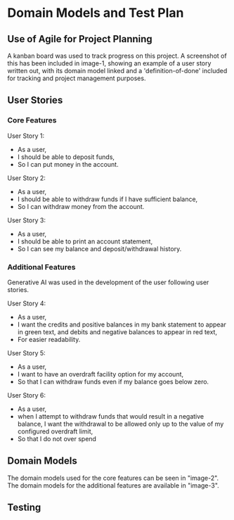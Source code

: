# Domain Models and Test Plan

## Use of Agile for Project Planning

A kanban board was used to track progress on this project. A screenshot of this has been included in image-1, showing an example of a user story written out, with its domain model linked and a 'definition-of-done' included for tracking and project management purposes.

## User Stories

### Core Features

User Story 1:

- As a user,
- I should be able to deposit funds,
- So I can put money in the account.

User Story 2:

- As a user,
- I should be able to withdraw funds if I have sufficient balance,
- So I can withdraw money from the account.

User Story 3:

- As a user,
- I should be able to print an account statement,
- So I can see my balance and deposit/withdrawal history.

### Additional Features

Generative AI was used in the development of the user following user stories.

User Story 4:

- As a user,
- I want the credits and positive balances in my bank statement to appear in green text, and debits and negative balances to appear in red text,
- For easier readability.

User Story 5:

- As a user,
- I want to have an overdraft facility option for my account,
- So that I can withdraw funds even if my balance goes below zero.

User Story 6:

- As a user,
- when I attempt to withdraw funds that would result in a negative balance, I want the withdrawal to be allowed only up to the value of my configured overdraft limit,
- So that I do not over spend

## Domain Models

The domain models used for the core features can be seen in "image-2". The domain models for the additional features are available in "image-3".

## Testing
